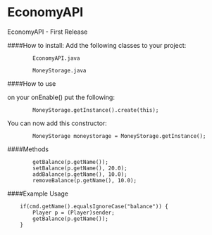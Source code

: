 # EconomyAPI
EconomyAPI - First Release

####How to install:
Add the following classes to your project:

            EconomyAPI.java
            
            MoneyStorage.java

####How to use

on your onEnable() put the following:

            MoneyStorage.getInstance().create(this);

You can now add this constructor:

            MoneyStorage moneystorage = MoneyStorage.getInstance();

####Methods

            getBalance(p.getName());
            setBalance(p.getName(), 20.0);
            addBalance(p.getName(), 10.0);
            removeBalance(p.getName(), 10.0);

####Example Usage

        if(cmd.getName().equalsIgnoreCase("balance")) {
            Player p = (Player)sender;
            getBalance(p.getName());
        }
